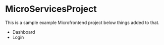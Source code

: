 # MicroServicesProject

This is a sample example Microfrontend project below things added to that.
- Dashboard
- Login 
